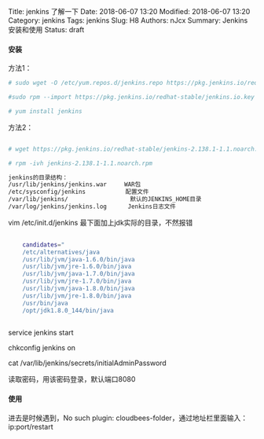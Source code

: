 Title: jenkins 了解一下
Date: 2018-06-07 13:20
Modified: 2018-06-07 13:20
Category: jenkins
Tags: jenkins
Slug: H8
Authors: nJcx
Summary: Jenkins 安装和使用
Status: draft


#### 安装
方法1：

```bash
# sudo wget -O /etc/yum.repos.d/jenkins.repo https://pkg.jenkins.io/redhat-stable/jenkins.repo

#sudo rpm --import https://pkg.jenkins.io/redhat-stable/jenkins.io.key

# yum install jenkins

```

方法2：

```bash

# wget https://pkg.jenkins.io/redhat-stable/jenkins-2.138.1-1.1.noarch.rpm

# rpm -ivh jenkins-2.138.1-1.1.noarch.rpm
```

```bash
jenkins的目录结构：
/usr/lib/jenkins/jenkins.war     WAR包 
/etc/sysconfig/jenkins       　　 配置文件
/var/lib/jenkins/        　　　　   默认的JENKINS_HOME目录
/var/log/jenkins/jenkins.log      Jenkins日志文件
```
 vim /etc/init.d/jenkins 最下面加上jdk实际的目录，不然报错

```bash
 
	candidates="
	/etc/alternatives/java
	/usr/lib/jvm/java-1.6.0/bin/java
	/usr/lib/jvm/jre-1.6.0/bin/java
	/usr/lib/jvm/java-1.7.0/bin/java
	/usr/lib/jvm/jre-1.7.0/bin/java
	/usr/lib/jvm/java-1.8.0/bin/java
	/usr/lib/jvm/jre-1.8.0/bin/java
	/usr/bin/java
	/opt/jdk1.8.0_144/bin/java
	
```

service jenkins start

chkconfig jenkins on

cat /var/lib/jenkins/secrets/initialAdminPassword

读取密码，用该密码登录，默认端口8080


#### 使用

进去是时候遇到，No such plugin: cloudbees-folder，通过地址栏里面输入：ip:port/restart


